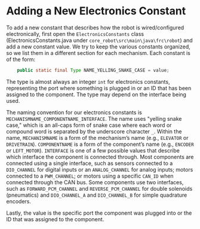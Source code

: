 # Adding a New Electronics Constant

To add a new constant that describes how the robot is wired/configured electronically, first open the `ElectronicsConstants` class (ElectronicsConstants.java under `core_robot\src\main\java\frc\robot`) and add a new constant value. We try to keep the various constants organized, so we list them in a different section for each mechanism. Each constant is of the form:

```java
    public static final Type NAME_YELLING_SNAKE_CASE = value;
```

The type is almost always an integer `int` for electronics constants, representing the port where something is plugged in or an ID that has been assigned to the component. The type may depend on the interface being used.

The naming convention for our electronics constants is `MECHANISMNAME_COMPONENTNAME_INTERFACE`. The name uses "yelling snake case," which is an all-caps form of snake case where each word or compound word is separated by the underscore character `_`. Within the name, `MECHANISMNAME` is a form of the mechanism’s name (e.g., `ELEVATOR` or `DRIVETRAIN`). `COMPONENTNAME` is a form of the component’s name (e.g., `ENCODER` or `LEFT_MOTOR`). `INTERFACE` is one of a few possible values that describe which interface the component is connected through. Most components are connected using a single interface, such as sensors connected to a `DIO_CHANNEL` for digital inputs or an `ANALOG_CHANNEL` for analog inputs; motors connected to a `PWM_CHANNEL`; or motors using a specific `CAN_ID` when connected through the CAN bus. Some components use two interfaces, such as `FORWARD_PCM_CHANNEL` and `REVERSE_PCM_CHANNEL` for double solenoids (pneumatics) and `DIO_CHANNEL_A` and `DIO_CHANNEL_B` for simple quadrature encoders.

Lastly, the value is the specific port the component was plugged into or the ID that was assigned to the component.
